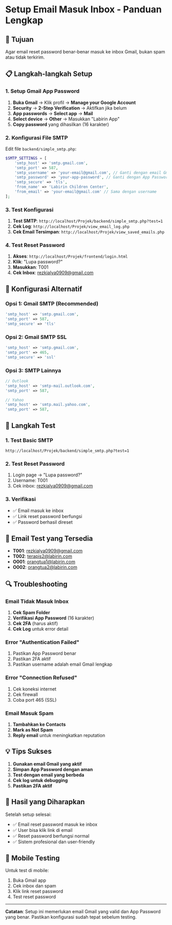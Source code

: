 # Setup Email Masuk Inbox - Panduan Lengkap

## 🎯 Tujuan
Agar email reset password benar-benar masuk ke inbox Gmail, bukan spam atau tidak terkirim.

## 📋 Langkah-langkah Setup

### 1. Setup Gmail App Password

1. **Buka Gmail** → Klik profil → **Manage your Google Account**
2. **Security** → **2-Step Verification** → Aktifkan jika belum
3. **App passwords** → **Select app** → **Mail**
4. **Select device** → **Other** → Masukkan "Labirin App"
5. **Copy password** yang dihasilkan (16 karakter)

### 2. Konfigurasi File SMTP

Edit file `backend/simple_smtp.php`:

```php
$SMTP_SETTINGS = [
    'smtp_host' => 'smtp.gmail.com',
    'smtp_port' => 587,
    'smtp_username' => 'your-email@gmail.com', // Ganti dengan email Gmail Anda
    'smtp_password' => 'your-app-password', // Ganti dengan App Password dari step 1
    'smtp_secure' => 'tls',
    'from_name' => 'Labirin Children Center',
    'from_email' => 'your-email@gmail.com' // Sama dengan username
];
```

### 3. Test Konfigurasi

1. **Test SMTP**: `http://localhost/Projek/backend/simple_smtp.php?test=1`
2. **Cek Log**: `http://localhost/Projek/view_email_log.php`
3. **Cek Email Tersimpan**: `http://localhost/Projek/view_saved_emails.php`

### 4. Test Reset Password

1. **Akses**: `http://localhost/Projek/frontend/login.html`
2. **Klik**: "Lupa password?"
3. **Masukkan**: T001
4. **Cek Inbox**: rezkialya0909@gmail.com

## 🔧 Konfigurasi Alternatif

### Opsi 1: Gmail SMTP (Recommended)
```php
'smtp_host' => 'smtp.gmail.com',
'smtp_port' => 587,
'smtp_secure' => 'tls'
```

### Opsi 2: Gmail SMTP SSL
```php
'smtp_host' => 'smtp.gmail.com',
'smtp_port' => 465,
'smtp_secure' => 'ssl'
```

### Opsi 3: SMTP Lainnya
```php
// Outlook
'smtp_host' => 'smtp-mail.outlook.com',
'smtp_port' => 587,

// Yahoo
'smtp_host' => 'smtp.mail.yahoo.com',
'smtp_port' => 587,
```

## 🚀 Langkah Test

### 1. Test Basic SMTP
```
http://localhost/Projek/backend/simple_smtp.php?test=1
```

### 2. Test Reset Password
1. Login page → "Lupa password?"
2. Username: T001
3. Cek inbox: rezkialya0909@gmail.com

### 3. Verifikasi
- ✅ Email masuk ke inbox
- ✅ Link reset password berfungsi
- ✅ Password berhasil direset

## 📧 Email Test yang Tersedia

- **T001**: rezkialya0909@gmail.com
- **T002**: terapis2@labirin.com
- **O001**: orangtua1@labirin.com
- **O002**: orangtua2@labirin.com

## 🔍 Troubleshooting

### Email Tidak Masuk Inbox

1. **Cek Spam Folder**
2. **Verifikasi App Password** (16 karakter)
3. **Cek 2FA** (harus aktif)
4. **Cek Log** untuk error detail

### Error "Authentication Failed"

1. Pastikan App Password benar
2. Pastikan 2FA aktif
3. Pastikan username adalah email Gmail lengkap

### Error "Connection Refused"

1. Cek koneksi internet
2. Cek firewall
3. Coba port 465 (SSL)

### Email Masuk Spam

1. **Tambahkan ke Contacts**
2. **Mark as Not Spam**
3. **Reply email** untuk meningkatkan reputation

## 💡 Tips Sukses

1. **Gunakan email Gmail yang aktif**
2. **Simpan App Password dengan aman**
3. **Test dengan email yang berbeda**
4. **Cek log untuk debugging**
5. **Pastikan 2FA aktif**

## 🎉 Hasil yang Diharapkan

Setelah setup selesai:
- ✅ Email reset password masuk ke inbox
- ✅ User bisa klik link di email
- ✅ Reset password berfungsi normal
- ✅ Sistem profesional dan user-friendly

## 📱 Mobile Testing

Untuk test di mobile:
1. Buka Gmail app
2. Cek inbox dan spam
3. Klik link reset password
4. Test reset password

---

**Catatan**: Setup ini memerlukan email Gmail yang valid dan App Password yang benar. Pastikan konfigurasi sudah tepat sebelum testing.
